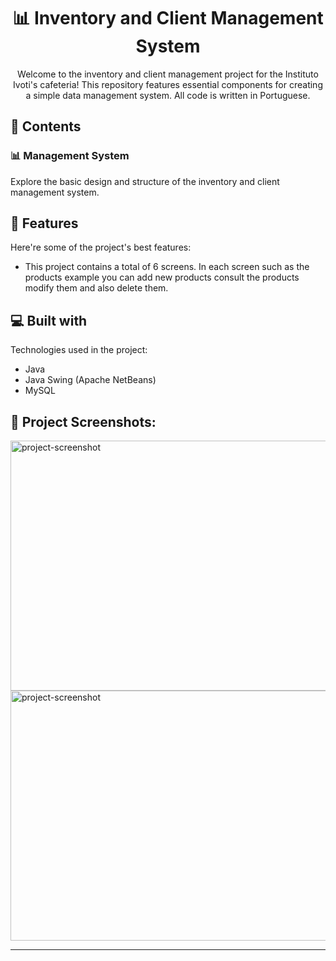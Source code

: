 <h1 align="center">📊 Inventory and Client Management System</h1>

<p align="center">Welcome to the inventory and client management project for the Instituto Ivoti's cafeteria! This repository features essential components for creating a simple data management system. All code is written in Portuguese.</p>

## 📂 Contents

### 📊 Management System

Explore the basic design and structure of the inventory and client management system.

<h2>🧐 Features</h2>

Here're some of the project's best features:

*   This project contains a total of 6 screens. In each screen such as the products example you can add new products consult the products modify them and also delete them.

## 💻 Built with

Technologies used in the project:

- Java
- Java Swing (Apache NetBeans)
- MySQL

## 📸 Project Screenshots:

<img src="https://i.imgur.com/mwai0yC.png" alt="project-screenshot" width="1200" height="400"/>

<img src="https://i.imgur.com/BxGNRC6.png" alt="project-screenshot" width="1200" height="400"/>

---
